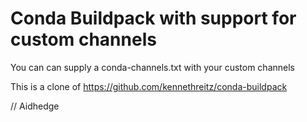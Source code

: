 Conda Buildpack with support for custom channels
================================================

You can can supply a conda-channels.txt with your custom channels

This is a clone of https://github.com/kennethreitz/conda-buildpack

// Aidhedge
